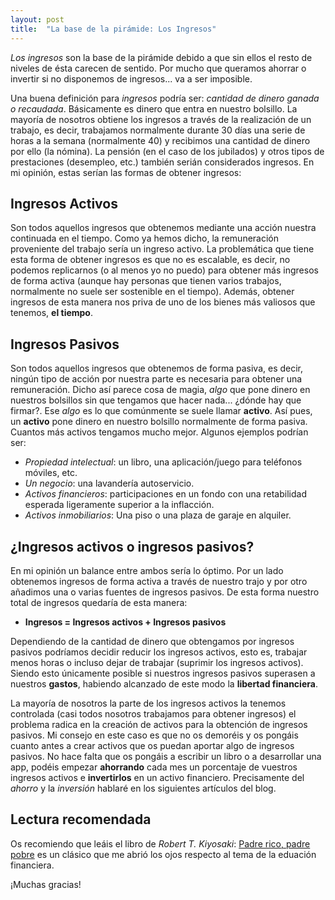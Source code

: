 ```yaml
---
layout: post
title:  "La base de la pirámide: Los Ingresos"
---
```


*Los ingresos* son la base de la pirámide debido a que sin ellos el resto de niveles de ésta carecen de sentido. Por mucho que queramos ahorrar o invertir si no disponemos de ingresos... va a ser imposible.

Una buena definición para *ingresos* podría ser: *cantidad de dinero ganada o recaudada*. Básicamente es dinero que entra en nuestro bolsillo. La mayoría de nosotros obtiene los ingresos a través de la realización de un trabajo, es decir, trabajamos normalmente durante 30 días una serie de horas a la semana (normalmente 40) y recibimos una cantidad de dinero por ello (la nómina). La pensión (en el caso de los jubilados) y otros tipos de prestaciones (desempleo, etc.) también serián considerados ingresos. En mi opinión, estas serían las formas de obtener ingresos:

## Ingresos Activos

Son todos aquellos ingresos que obtenemos mediante una acción nuestra continuada en el tiempo. Como ya hemos dicho, la remuneración proveniente del trabajo sería un ingreso activo. La problemática que tiene esta forma de obtener ingresos es que no es escalable, es decir, no podemos replicarnos (o al menos yo no puedo) para obtener más ingresos de forma activa (aunque hay personas que tienen varios trabajos, normalmente no suele ser sostenible en el tiempo). Además, obtener ingresos de esta manera nos priva de uno de los bienes más valiosos que tenemos, **el tiempo**.

## Ingresos Pasivos

Son todos aquellos ingresos que obtenemos de forma pasiva, es decir, ningún tipo de acción por nuestra parte es necesaria para obtener una remuneración. Dicho así parece cosa de magia, *algo* que pone dinero en nuestros bolsillos sin que tengamos que hacer nada... ¿dónde hay que firmar?. Ese *algo* es lo que comúnmente se suele llamar **activo**. Así pues, un **activo** pone dinero en nuestro bolsillo normalmente de forma pasiva. Cuantos más activos tengamos mucho mejor. Algunos ejemplos podrían ser:

* *Propiedad intelectual*: un libro, una aplicación/juego para teléfonos móviles, etc.
* *Un negocio*: una lavandería autoservicio.
* *Activos financieros*: participaciones en un fondo con una retabilidad esperada ligeramente superior a la inflacción.
* *Activos inmobiliarios*: Una piso o una plaza de garaje en alquiler.

## ¿Ingresos activos o ingresos pasivos?

En mi opinión un balance entre ambos sería lo óptimo. Por un lado obtenemos ingresos de forma activa a través de nuestro trajo y por otro añadimos una o varias fuentes de ingresos pasivos. De esta forma nuestro total de ingresos quedaría de esta manera:

* **Ingresos = Ingresos activos + Ingresos pasivos**

Dependiendo de la cantidad de dinero que obtengamos por ingresos pasivos podríamos decidir reducir los ingresos activos, esto es, trabajar menos horas o incluso dejar de trabajar (suprimir los ingresos activos). Siendo esto únicamente posible si nuestros ingresos pasivos superasen a nuestros **gastos**, habiendo alcanzado de este modo la **libertad financiera**.

La mayoría de nosotros la parte de los ingresos activos la tenemos controlada (casi todos nosotros trabajamos para obtener ingresos) el problema radica en la creación de activos para la obtención de ingresos pasivos. Mi consejo en este caso es que no os demoréis y os pongáis cuanto antes a crear activos que os puedan aportar algo de ingresos pasivos. No hace falta que os pongáis a escribir un libro o a desarrollar una app, podéis empezar **ahorrando** cada mes un porcentaje de vuestros ingresos activos e **invertirlos** en un activo financiero. Precisamente del *ahorro* y la *inversión* hablaré en los siguientes artículos del blog.

## Lectura recomendada

Os recomiendo que leáis el libro de *Robert T. Kiyosaki*: [Padre rico, padre pobre](https://www.amazon.es/Padre-Rico-padre-Pobre-enseñan/dp/846633212X/ref=sr_1_1?__mk_es_ES=ÅMÅŽÕÑ&crid=3CUSVMIWDM2GH&keywords=padre+rico+padre+pobre+en+español&qid=1580139058&sprefix=padre+ri%2Caps%2C149&sr=8-1) es un clásico que me abrió los ojos respecto al tema de la eduación financiera.

¡Muchas gracias!

